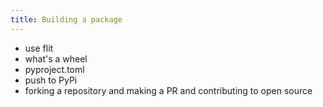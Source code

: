 ```yaml
---
title: Building a package
---
```


- use flit
- what's a wheel
- pyproject.toml
- push to PyPi
- forking a repository and making a PR and contributing to open source
